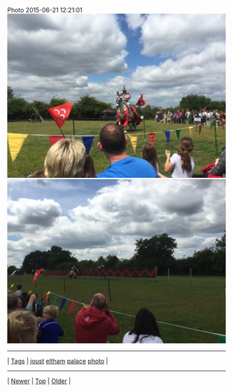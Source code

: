 <!--
title: Photo 2015-06-21 12
date: 2020-06-28T15:02:25.071Z
tags: joust, eltham, palace, photo
-->












Photo 2015-06-21 12:21:01
![](122075076322-0.jpg)
![](122075076322-1.jpg)

<!--BOTTOM-POST-NAVIGATION-->
---

| [Tags](tags.md) | [joust](tag-joust.md) [eltham](tag-eltham.md) [palace](tag-palace.md) [photo](tag-photo.md) |

---

| [Newer](121360873332.md) | [Top](index.md) | [Older](123219452382.md) |